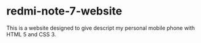 # redmi-note-7-website
This is a website designed to give descript my personal mobile phone with HTML 5 and CSS 3.
